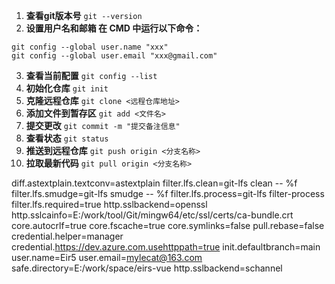 1. **查看git版本号** 
`git --version ` 
2. **设置用户名和邮箱 在 CMD 中运行以下命令：** 
```shell
git config --global user.name "xxx"
git config --global user.email "xxx@gmail.com"
```
3. **查看当前配置** 
`git config --list` 
4. **初始化仓库** 
`git init`
5. **克隆远程仓库**
`git clone <远程仓库地址>` 
6. **添加文件到暂存区**
`git add <文件名>`
7. **提交更改**
`git commit -m "提交备注信息"`
8. **查看状态**
`git status`
9. **推送到远程仓库**
`git push origin <分支名称>`
10. **拉取最新代码**
`git pull origin <分支名称>`



diff.astextplain.textconv=astextplain
filter.lfs.clean=git-lfs clean -- %f
filter.lfs.smudge=git-lfs smudge -- %f
filter.lfs.process=git-lfs filter-process
filter.lfs.required=true
http.sslbackend=openssl
http.sslcainfo=E:/work/tool/Git/mingw64/etc/ssl/certs/ca-bundle.crt
core.autocrlf=true
core.fscache=true
core.symlinks=false
pull.rebase=false
credential.helper=manager
credential.https://dev.azure.com.usehttppath=true
init.defaultbranch=main
user.name=Eir5
user.email=mylecat@163.com
safe.directory=E:/work/space/eirs-vue
http.sslbackend=schannel






